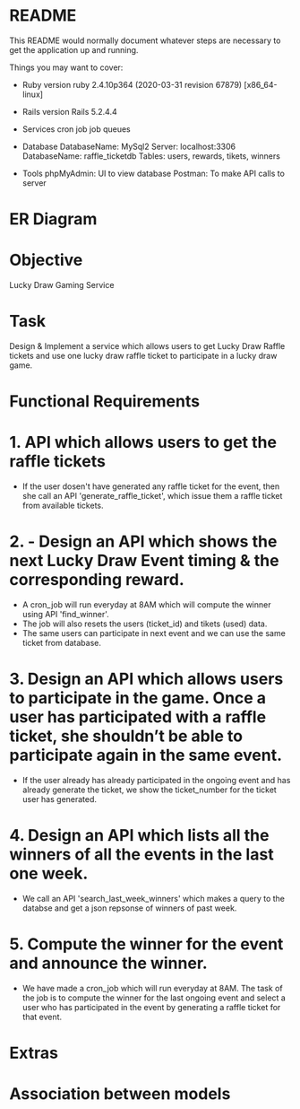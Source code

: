 # README

This README would normally document whatever steps are necessary to get the
application up and running.

Things you may want to cover:

* Ruby version
ruby 2.4.10p364 (2020-03-31 revision 67879) [x86_64-linux]

* Rails version
Rails 5.2.4.4

* Services
cron job
job queues

* Database
DatabaseName: MySql2
Server: localhost:3306
DatabaseName: raffle_ticketdb
Tables: users, rewards, tikets, winners

* Tools
phpMyAdmin: UI to view database
Postman: To make API calls to server

# ER Diagram

# Objective
Lucky Draw Gaming Service

# Task
Design & Implement a service which allows users to get Lucky Draw Raffle tickets and use one lucky draw raffle ticket to participate in a lucky draw game.

# Functional Requirements

# 1. API which allows users to get the raffle tickets

* If the user dosen't have generated any raffle ticket for the event, then she call an API 'generate_raffle_ticket', which issue them a raffle ticket from available tickets.

# 2. - Design an API which shows the next Lucky Draw Event timing & the corresponding reward.

* A cron_job will run everyday at 8AM which will compute the winner using API 'find_winner'.
* The job will also resets the users (ticket_id) and tikets (used) data.
* The same users can participate in next event and we can use the same ticket from database.

# 3. Design an API which allows users to participate in the game. Once a user has participated with a raffle ticket, she shouldn’t be able to participate again in the same event.

* If the user already has already participated in the ongoing event and has already generate the ticket, we show the ticket_number for the ticket user has generated.

# 4. Design an API which lists all the winners of all the events in the last one week.

* We call an API 'search_last_week_winners' which makes a query to the databse and get a json repsonse of winners of past week.

# 5. Compute the winner for the event and announce the winner.

* We have made a cron_job which will run everyday at 8AM. The task of the job is to compute the winner for the last ongoing event and select a user who has participated in the event by generating a raffle ticket for that event.

# Extras

# Association between models

